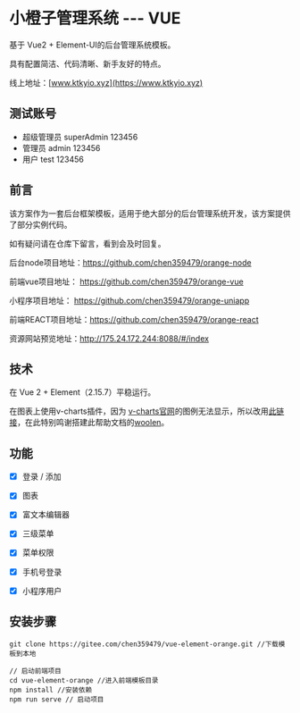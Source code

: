 # 小橙子管理系统 --- VUE

基于 Vue2 + Element-UI的后台管理系统模板。

具有配置简洁、代码清晰、新手友好的特点。

线上地址：[www.ktkyio.xyz](https://www.ktkyio.xyz)

## 测试账号
- 超级管理员  superAdmin  123456 
- 管理员          admin             123456
- 用户              test                 123456

## 前言

该方案作为一套后台框架模板，适用于绝大部分的后台管理系统开发，该方案提供了部分实例代码。

如有疑问请在仓库下留言，看到会及时回复。

后台node项目地址：https://github.com/chen359479/orange-node

前端vue项目地址：  https://github.com/chen359479/orange-vue

小程序项目地址：    https://github.com/chen359479/orange-uniapp

前端REACT项目地址：https://github.com/chen359479/orange-react

资源网站预览地址：http://175.24.172.244:8088/#/index


## 技术

在 Vue 2  + Element（2.15.7）平稳运行。

在图表上使用v-charts插件，因为 [v-charts官网](v-charts.js.org)的图例无法显示，所以改用[此链接](https://woolen.gitee.io/v-charts/#/)，在此特别鸣谢搭建此帮助文档的[woolen](https://github.com/WoolenWang)。





## 功能

- [x] 登录 / 添加

- [x] 图表

- [x] 富文本编辑器

- [x] 三级菜单

- [x] 菜单权限

- [x] 手机号登录

- [x] 小程序用户

  

## 安装步骤

```
git clone https://gitee.com/chen359479/vue-element-orange.git //下载模板到本地

// 启动前端项目
cd vue-element-orange //进入前端模板目录
npm install //安装依赖
npm run serve // 启动项目

```



